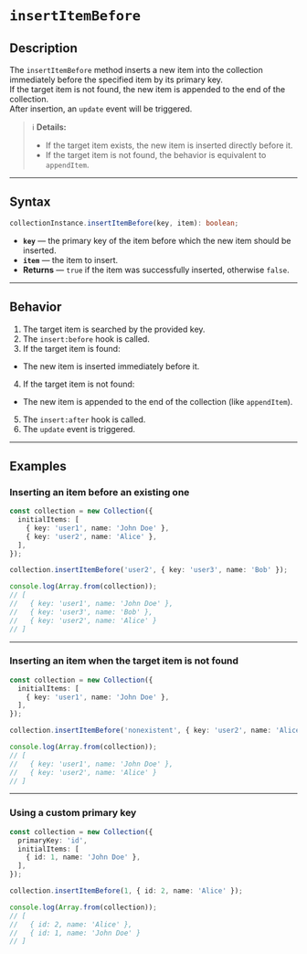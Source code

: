 # `insertItemBefore`

## Description

The `insertItemBefore` method inserts a new item into the collection immediately before the specified item by its primary key.  
If the target item is not found, the new item is appended to the end of the collection.  
After insertion, an `update` event will be triggered.

> ℹ️ **Details:**
> - If the target item exists, the new item is inserted directly before it.
> - If the target item is not found, the behavior is equivalent to `appendItem`.

---

## Syntax

```ts
collectionInstance.insertItemBefore(key, item): boolean;
```

- **`key`** — the primary key of the item before which the new item should be inserted.
- **`item`** — the item to insert.
- **Returns** — `true` if the item was successfully inserted, otherwise `false`.

---

## Behavior

1. The target item is searched by the provided key.
2. The `insert:before` hook is called.
3. If the target item is found:
  - The new item is inserted immediately before it.
4. If the target item is not found:
  - The new item is appended to the end of the collection (like `appendItem`).
5. The `insert:after` hook is called.
6. The `update` event is triggered.

---

## Examples

### Inserting an item before an existing one

```ts
const collection = new Collection({
  initialItems: [
    { key: 'user1', name: 'John Doe' },
    { key: 'user2', name: 'Alice' },
  ],
});

collection.insertItemBefore('user2', { key: 'user3', name: 'Bob' });

console.log(Array.from(collection));
// [
//   { key: 'user1', name: 'John Doe' },
//   { key: 'user3', name: 'Bob' },
//   { key: 'user2', name: 'Alice' }
// ]
```

---

### Inserting an item when the target item is not found

```ts
const collection = new Collection({
  initialItems: [
    { key: 'user1', name: 'John Doe' },
  ],
});

collection.insertItemBefore('nonexistent', { key: 'user2', name: 'Alice' });

console.log(Array.from(collection));
// [
//   { key: 'user1', name: 'John Doe' },
//   { key: 'user2', name: 'Alice' }
// ]
```

---

### Using a custom primary key

```ts
const collection = new Collection({
  primaryKey: 'id',
  initialItems: [
    { id: 1, name: 'John Doe' },
  ],
});

collection.insertItemBefore(1, { id: 2, name: 'Alice' });

console.log(Array.from(collection));
// [
//   { id: 2, name: 'Alice' },
//   { id: 1, name: 'John Doe' }
// ]
```
